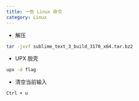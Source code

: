 ```yaml
---
title: 一些 Linux 命令
category: Linux
---
```


- 解压

```bash
tar -jxvf sublime_text_3_build_3170_x64.tar.bz2
```

- UPX 脱壳

```bash
upx -d flag
```

- 清空当前输入

```bash
Ctrl + u
```

